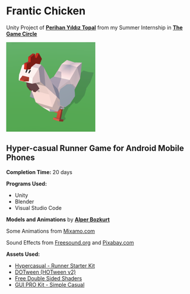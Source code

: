 # Frantic Chicken
Unity Project of [__Perihan Yıldız Topal__](https://www.linkedin.com/in/p-yildiz-topal) from my Summer Internship in [__The Game Circle__](https://www.thegamecircle.com/)

<img src="FranticChickenGameIcon.png" width="240px" height="240px">

## Hyper-casual Runner Game for Android Mobile Phones

__Completion Time:__ 20 days

__Programs Used:__
* Unity
* Blender
* Visual Studio Code

__Models and Animations__ by [__Alper Bozkurt__](https://www.linkedin.com/in/benalperbozkurt/)

Some Animations from [Mixamo.com](https://www.mixamo.com/#/)

Sound Effects from [Freesound.org](https://freesound.org/) and [Pixabay.com](https://pixabay.com/)

__Assets Used:__
* [Hypercasual - Runner Starter Kit](https://assetstore.unity.com/packages/templates/systems/hypercasual-runner-starter-kit-249286)
* [DOTween (HOTween v2)](https://assetstore.unity.com/packages/tools/animation/dotween-hotween-v2-27676)
* [Free Double Sided Shaders](https://assetstore.unity.com/packages/vfx/shaders/free-double-sided-shaders-23087)
* [GUI PRO Kit - Simple Casual](https://assetstore.unity.com/packages/2d/gui/icons/gui-pro-kit-simple-casual-203399)
